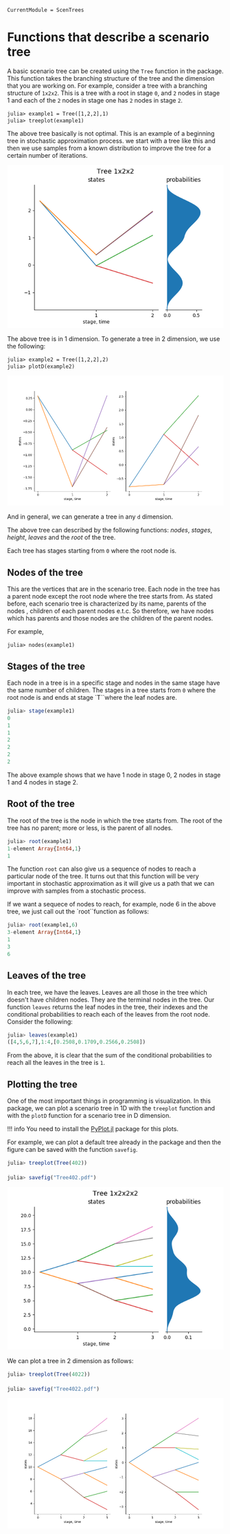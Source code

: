 ```@meta
CurrentModule = ScenTrees
```

# Functions that describe a scenario tree

A basic scenario tree can be created using the `Tree` function in the package. This function takes the branching structure of the tree and the dimension that you are working on. For example, consider a tree with a branching structure of `1x2x2`. This is a tree with a root in stage `0`, and `2` nodes in stage 1 and each of the `2` nodes in stage one has `2` nodes in stage `2`.

```jldoctest
julia> example1 = Tree([1,2,2],1)
julia> treeplot(example1)
```

The above tree basically is not optimal. This is an example of a beginning tree in stochastic approximation process. we start with a tree like this and then we use samples from a known distribution to improve the tree for a certain number of iterations.

![Non optimal tree in 1D](../assets/example1.png)

The above tree is in 1 dimension. 
To generate a tree in 2 dimension, we use the following:

```jldoctest
julia> example2 = Tree([1,2,2],2)
julia> plotD(example2)
```

![Non optimal tree in 2D](../assets/example2.png)

And in general, we can generate a tree in any `d` dimension.


The above tree can described by the following functions: _nodes_, _stages_, _height_, _leaves_ and the _root_ of the tree.

Each tree has stages starting from ``0`` where the root node is.

## Nodes of the tree

This are the vertices that are in the scenario tree. Each node in the tree has a parent node except the root node where the tree starts from. As stated before, each scenario tree is characterized by its name, parents of the nodes , children of each parent nodes e.t.c. So therefore, we have nodes which has parents and those nodes are the children of the parent nodes.

For example,

```jldoctest
julia> nodes(example1)
```

## Stages of the tree

Each node in a tree is in a specific stage and nodes in the same stage have the same number of children. The stages in a tree starts from `0` where the root node is and ends at stage `T``where the leaf nodes are.

```julia
julia> stage(example1)
0
1
1
2
2
2
2
```

The above example shows that we have 1 node in stage 0, 2 nodes in stage 1 and 4 nodes in stage 2.

## Root of the tree

The root of the tree is the node in which the tree starts from. The root of the tree has no parent; more or less, is the parent of all nodes.

```julia
julia> root(example1)
1-element Array{Int64,1}
1
```

The function `root` can also give us a sequence of nodes to reach a particular node of the tree. It turns out that this function will be very important in stochastic approximation as it will give us a path that we can improve with samples from a stochastic process.

If we want a sequece of nodes to reach, for example, node 6 in the above tree, we just call out the `root``function as follows:

```julia
julia> root(example1,6)
3-element Array{Int64,1}
1
3
6
```

## Leaves of the tree

In each tree, we have the leaves. Leaves are all those in the tree which doesn't have children nodes. They are the terminal nodes in the tree. Our function `leaves` returns the leaf nodes in the tree, their indexes and the conditional probabilities to reach each of the leaves from the root node. Consider the following:

```julia
julia> leaves(example1)
([4,5,6,7],1:4,[0.2508,0.1709,0.2566,0.2508])
```

From the above, it is clear that the sum of the conditional probabilities to reach all the leaves in the tree is `1`.

## Plotting the tree

One of the most important things in programming is visualization. In this package, we can plot a scenario tree in 1D with the `treeplot` function and with the `plotD` function for a scenario tree in D dimension.

!!! info
	You need to install the [PyPlot.jl](https://github.com/JuliaPy/PyPlot.jl) package for this plots.
	

For example, we can plot a default tree already in the package and then the figure can be saved with the function `savefig`.

```julia
julia> treeplot(Tree(402))

julia> savefig("Tree402.pdf")
```

![Example of a tree in 1D](../assets/Tree402.png)

We can plot a tree in 2 dimension as follows:

```julia
julia> treeplot(Tree(4022))

julia> savefig("Tree4022.pdf")
```

![Example of a tree in 2D](../assets/Tree4022.png)
